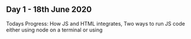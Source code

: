 ## Day 1 - 18th June 2020
Todays Progress: How JS and HTML integrates, Two ways to run JS code either using node on a terminal or using <script> tags within HTML code on a web browser. Using document.querySelector function to identify elements.

Thoughts: Learned about some basic html tags and running JS scirpt within a web browser. Nothing really challenging today, feeling confident and relaxed.  Although document.querySelector seems a little confusing, I am not sure what is the purpose of this function. More reading required on that!

## Day 2 - 19th June 2020
Todays Progress: More on document.querySelector, Element properties (onClick and Value). Onclick runs a function once a button is clicked. Value gets or manipuates the value entered as input. A function can be created to perform manipulation on entered values.

Thoughts: After several examples, i got the concept of document.querySelector when it is in use with onclick or value properties, basically used to obtain or identify elements (buttons, textbox etc). Cool concept is changing or setting input value taken from the user. Good for scripting attacks i guess. Tomorrow is all Exercises. Am excited.

## Day 3 - 20th June 2020
Todays Progress: No new topics, just practised questions on Yesterdays topic. The exercises are to implement the challenges from JS0 as html files.

Thoughts: Creating a funtion in a function is a little challenging but after going through steps by steps and repetition, the concepts might be clear. So far So good. 

## Day 4 - 21st June 2020
Todays Progress: Learned about Closure which means a concept that allows a fucntion to keep track of variables and parameters for future use. It formally defined as > An inner function always has access to the variables and parameters of its outer function, even after the outer function has returned.. Revisited Execution Context to practice stpes by steps JS code execution. 

Thoughts: Understood Closure after practising with a few examples 

Tweet: [Here](https://twitter.com/intent/tweet?text=I%27m%20publicly%20committing%20to%20the%20100DaysOfCode%20Challenge%20starting%20today!%20Learn%20More%20and%20Join%20me!&url=https://100DaysOfCode.com&hashtags=100DaysOfCode)
